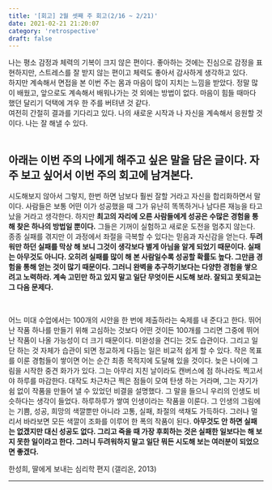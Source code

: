 ```yaml
---
title: '[회고] 2월 셋째 주 회고(2/16 ~ 2/21)'
date: 2021-02-21 21:20:07
category: 'retrospective'
draft: false
---
```

<p>
나는 평소 감정과 체력의 기복이 크지 않은 편이다. 좋아하는 것에는 진심으로 감정을 표현하지만, 스트레스를 잘 받지 않는 편이고 체력도 좋아서 감사하게 생각하고 있다. <br/> 
하지만 계속해서 면접을 본 이번 주는 몸과 마음이 많이 지치는 느낌을 받았다. 정말 많이 배웠고, 앞으로도 계속해서 배워나가는 것 외에는 방법이 없다. 마음이 힘들 때마다 했던 달리기 덕택에 겨우 한 주를 버텨낸 것 같다. <br/>
여전히 간절히 결과를 기다리고 있다. 나의 새로운 시작과 나 자신을 계속해서 응원할 것이다. 나는 잘 해낼 수 있다. 
<br/>
<br/>


아래는 이번 주의 나에게 해주고 싶은 말을 담은 글이다. 자주 보고 싶어서 이번 주의 회고에 남겨본다.
<br/>
---

시도해보지 않아서 그렇지, 한번 하면 남보다 훨씬 잘할 거라고 자신을 합리화하면서 말이다. 사람들은 보통 어떤 이가 성공했을 때 그가 유난히 똑똑하거나 남다른 재능을 타고났을 거라고 생각한다. 하지만 **최고의 자리에 오른 사람들에게 성공은 수많은 경험을 통해 찾은 하나의 방법일 뿐이다.** 그들은 기꺼이 실험하고 새로운 도전을 멈추지 않는다. 종종 실패를 겪지만 이 과정에서 좌절을 극복할 수 있다는 믿음과 자신감을 얻는다. **두려워만 하던 실패를 막상 해 보니 그것이 생각보다 별게 아님을 알게 되었기 때문이다. 실패는 아무것도 아니다. 오히려 실패를 많이 해 본 사람일수록 성공할 확률도 높다. 그만큼 경험을 통해 얻는 것이 많기 때문이다. 그러니 완벽을 추구하기보다는 다양한 경험을 쌓으려고 노력하라. 계속 고민만 하고 있지 말고 일단 무엇이든 시도해 보라. 잘되고 못되고는 그 다음 문제다.**

<br />

어느 미대 수업에서는 100개의 시안을 한 번에 제출하라는 숙제를 내 준다고 한다. 뛰어난 작품 하나를 만들기 위해 고심하는 것보다 어떤 것이든 100개를 그리면 그중에 뛰어난 작품이 나올 가능성이 더 크기 때문이다. 미완성을 견디는 것도 습관이다. 그리고 일단 하는 것 자체가 습관이 되면 정교하게 다듬는 일은 비교적 쉽게 할 수 있다. 작은 목표를 이룬 경험들이 쌓이면 어는 순간 최종 목적지에 도달해 있을 것이다. 늦은 나이에 그림을 시작한 중견 화가가 있다. 그는 아무리 지친 날이라도 캔버스에 점 하나라도 찍고서야 하루를 마감한다. 대작도 차근차근 찍은 점들이 모여 탄생 하는 거라며, 그는 자기가 쉼 없이 작품을 만들어 낼 수 있었던 비결을 설명했다. 그 말을 들으니 우리의 인생도 비슷하다는 생각이 들었다. 하루하루가 쌓여 인생이라는 작품을 이룬다. 그 인생의 그림에는 기쁨, 성공, 희망의 색깔뿐만 아니라 고통, 실패, 좌절의 색채도 가득하다. 그러나 멀리서 바라보면 모든 색깔이 조화를 이루어 한 폭의 작품이 된다. **아무것도 안 하면 실패는 없겠지만 대신 성공도 없다. 그리고 죽을 때 가장 후회하는 것은 실패한 일보다는 해 보지 못한 일이라고 한다. 그러니 두려워하지 말고 일단 뭐든 시도해 보는 여러분이 되었으면 좋겠다.**

한성희, 딸에게 보내는 심리학 편지 (갤리온, 2013)

---
</p>